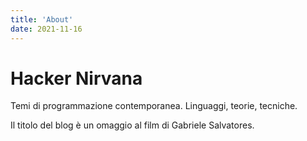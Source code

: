 ```yaml
---
title: 'About'
date: 2021-11-16
---
```


# Hacker Nirvana

Temi di programmazione contemporanea. Linguaggi, teorie, tecniche.

Il titolo del blog è un omaggio al film di Gabriele Salvatores.

<!--
Ho iniziato a programmare da ragazzo, ho scritto codice usando _tanti_ linguaggi. Ora mi occupo di programmazione _front-end_.
 -->
